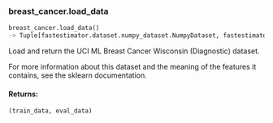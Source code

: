 

### breast_cancer.load_data
```python
breast_cancer.load_data()
-> Tuple[fastestimator.dataset.numpy_dataset.NumpyDataset, fastestimator.dataset.numpy_dataset.NumpyDataset]
```
Load and return the UCI ML Breast Cancer Wisconsin (Diagnostic) dataset.

For more information about this dataset and the meaning of the features it contains, see the sklearn documentation.


#### Returns:
    (train_data, eval_data)